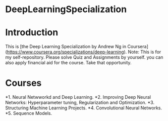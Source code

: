 # DeepLearningSpecialization

# Introduction
This is [the Deep Learning Specialization by Andrew Ng in Coursera] (https://www.coursera.org/specializations/deep-learning).
Note: This is for my self-repository. Please solve Quiz and Assignments by yourself.
you can also apply financial aid for the course. Take that opportunity.

# Courses
*1. Neural Netwworkd and Deep Learning.
*2. Improving Deep Neural Networks: Hyperparameter tuning, Regularization and Optimization.
*3. Structuring Machine Learning Projects.
*4. Convolutional Neural Networks.
*5. Sequence Models.
